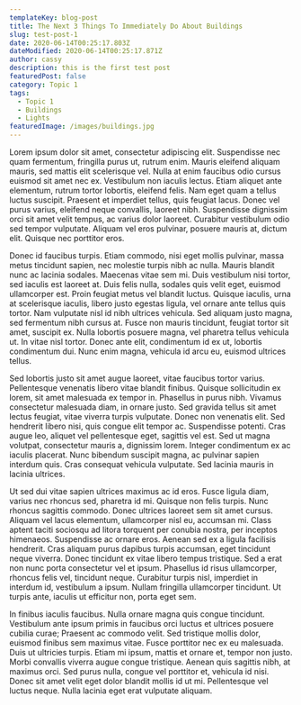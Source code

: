 ```yaml
---
templateKey: blog-post
title: The Next 3 Things To Immediately Do About Buildings
slug: test-post-1
date: 2020-06-14T00:25:17.803Z
dateModified: 2020-06-14T00:25:17.871Z
author: cassy
description: this is the first test post
featuredPost: false
category: Topic 1
tags:
  - Topic 1
  - Buildings
  - Lights
featuredImage: /images/buildings.jpg
---
```

<!--StartFragment-->

Lorem ipsum dolor sit amet, consectetur adipiscing elit. Suspendisse nec quam fermentum, fringilla purus ut, rutrum enim. Mauris eleifend aliquam mauris, sed mattis elit scelerisque vel. Nulla at enim faucibus odio cursus euismod sit amet nec ex. Vestibulum non iaculis lectus. Etiam aliquet ante elementum, rutrum tortor lobortis, eleifend felis. Nam eget quam a tellus luctus suscipit. Praesent et imperdiet tellus, quis feugiat lacus. Donec vel purus varius, eleifend neque convallis, laoreet nibh. Suspendisse dignissim orci sit amet velit tempus, ac varius dolor laoreet. Curabitur vestibulum odio sed tempor vulputate. Aliquam vel eros pulvinar, posuere mauris at, dictum elit. Quisque nec porttitor eros.

Donec id faucibus turpis. Etiam commodo, nisi eget mollis pulvinar, massa metus tincidunt sapien, nec molestie turpis nibh ac nulla. Mauris blandit nunc ac lacinia sodales. Maecenas vitae sem mi. Duis vestibulum nisi tortor, sed iaculis est laoreet at. Duis felis nulla, sodales quis velit eget, euismod ullamcorper est. Proin feugiat metus vel blandit luctus. Quisque iaculis, urna at scelerisque iaculis, libero justo egestas ligula, vel ornare ante tellus quis tortor. Nam vulputate nisl id nibh ultrices vehicula. Sed aliquam justo magna, sed fermentum nibh cursus at. Fusce non mauris tincidunt, feugiat tortor sit amet, suscipit ex. Nulla lobortis posuere magna, vel pharetra tellus vehicula ut. In vitae nisl tortor. Donec ante elit, condimentum id ex ut, lobortis condimentum dui. Nunc enim magna, vehicula id arcu eu, euismod ultrices tellus.

Sed lobortis justo sit amet augue laoreet, vitae faucibus tortor varius. Pellentesque venenatis libero vitae blandit finibus. Quisque sollicitudin ex lorem, sit amet malesuada ex tempor in. Phasellus in purus nibh. Vivamus consectetur malesuada diam, in ornare justo. Sed gravida tellus sit amet lectus feugiat, vitae viverra turpis vulputate. Donec non venenatis elit. Sed hendrerit libero nisi, quis congue elit tempor ac. Suspendisse potenti. Cras augue leo, aliquet vel pellentesque eget, sagittis vel est. Sed ut magna volutpat, consectetur mauris a, dignissim lorem. Integer condimentum ex ac iaculis placerat. Nunc bibendum suscipit magna, ac pulvinar sapien interdum quis. Cras consequat vehicula vulputate. Sed lacinia mauris in lacinia ultrices.

Ut sed dui vitae sapien ultrices maximus ac id eros. Fusce ligula diam, varius nec rhoncus sed, pharetra id mi. Quisque non felis turpis. Nunc rhoncus sagittis commodo. Donec ultrices laoreet sem sit amet cursus. Aliquam vel lacus elementum, ullamcorper nisl eu, accumsan mi. Class aptent taciti sociosqu ad litora torquent per conubia nostra, per inceptos himenaeos. Suspendisse ac ornare eros. Aenean sed ex a ligula facilisis hendrerit. Cras aliquam purus dapibus turpis accumsan, eget tincidunt neque viverra. Donec tincidunt ex vitae libero tempus tristique. Sed a erat non nunc porta consectetur vel et ipsum. Phasellus id risus ullamcorper, rhoncus felis vel, tincidunt neque. Curabitur turpis nisl, imperdiet in interdum id, vestibulum a ipsum. Nullam fringilla ullamcorper tincidunt. Ut turpis ante, iaculis ut efficitur non, porta eget sem.

In finibus iaculis faucibus. Nulla ornare magna quis congue tincidunt. Vestibulum ante ipsum primis in faucibus orci luctus et ultrices posuere cubilia curae; Praesent ac commodo velit. Sed tristique mollis dolor, euismod finibus sem maximus vitae. Fusce porttitor nec ex eu malesuada. Duis ut ultricies turpis. Etiam mi ipsum, mattis et ornare et, tempor non justo. Morbi convallis viverra augue congue tristique. Aenean quis sagittis nibh, at maximus orci. Sed purus nulla, congue vel porttitor et, vehicula id nisi. Donec sit amet velit eget dolor blandit mollis id ut mi. Pellentesque vel luctus neque. Nulla lacinia eget erat vulputate aliquam.

<!--EndFragment-->
